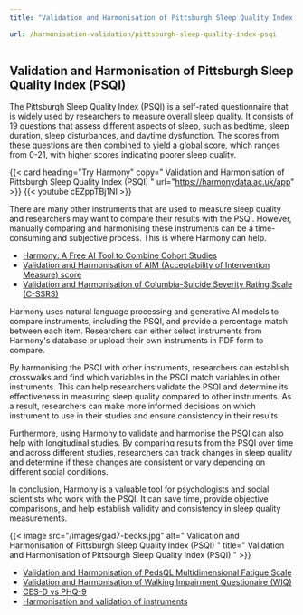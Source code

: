 ```yaml
---
title: "Validation and Harmonisation of Pittsburgh Sleep Quality Index (PSQI)"

url: /harmonisation-validation/pittsburgh-sleep-quality-index-psqi
---
```


## Validation and Harmonisation of Pittsburgh Sleep Quality Index (PSQI)

The Pittsburgh Sleep Quality Index (PSQI) is a self-rated questionnaire that is widely used by researchers to measure overall sleep quality. It consists of 19 questions that assess different aspects of sleep, such as bedtime, sleep duration, sleep disturbances, and daytime dysfunction. The scores from these questions are then combined to yield a global score, which ranges from 0-21, with higher scores indicating poorer sleep quality.

{{< card heading="Try Harmony" copy=" Validation and Harmonisation of Pittsburgh Sleep Quality Index (PSQI) " url="https://harmonydata.ac.uk/app" >}}
{{< youtube cEZppTBj1NI >}}

There are many other instruments that are used to measure sleep quality and researchers may want to compare their results with the PSQI. However, manually comparing and harmonising these instruments can be a time-consuming and subjective process. This is where Harmony can help.

* [Harmony: A Free AI Tool to Combine Cohort Studies](/item-harmonisation/harmony-a-free-ai-tool-to-combine-cohort-studies)
* [Validation and Harmonisation of AIM (Acceptability of Intervention Measure) score](/harmonisation-validation/aim-acceptability-of-intervention-measure-score)
* [Validation and Harmonisation of Columbia-Suicide Severity Rating Scale (C-SSRS)](/harmonisation-validation/columbia-suicide-severity-rating-scale-c-ssrs)

Harmony uses natural language processing and generative AI models to compare instruments, including the PSQI, and provide a percentage match between each item. Researchers can either select instruments from Harmony's database or upload their own instruments in PDF form to compare.

By harmonising the PSQI with other instruments, researchers can establish crosswalks and find which variables in the PSQI match variables in other instruments. This can help researchers validate the PSQI and determine its effectiveness in measuring sleep quality compared to other instruments. As a result, researchers can make more informed decisions on which instrument to use in their studies and ensure consistency in their results.

Furthermore, using Harmony to validate and harmonise the PSQI can also help with longitudinal studies. By comparing results from the PSQI over time and across different studies, researchers can track changes in sleep quality and determine if these changes are consistent or vary depending on different social conditions.

In conclusion, Harmony is a valuable tool for psychologists and social scientists who work with the PSQI. It can save time, provide objective comparisons, and help establish validity and consistency in sleep quality measurements. 


{{< image src="/images/gad7-becks.jpg" alt=" Validation and Harmonisation of Pittsburgh Sleep Quality Index (PSQI) " title=" Validation and Harmonisation of Pittsburgh Sleep Quality Index (PSQI) " >}}









* [Validation and Harmonisation of PedsQL Multidimensional Fatigue Scale](/harmonisation-validation/pedsql-multidimensional-fatigue-scale)
* [Validation and Harmonisation of Walking Impairment Questionaire (WIQ)](/harmonisation-validation/walking-impairment-questionaire-wiq)
* [CES-D vs PHQ-9](/compare-harmonise-instruments/ces-d-vs-phq-9/)
* [Harmonisation and validation of instruments](/harmonisation-validation/)